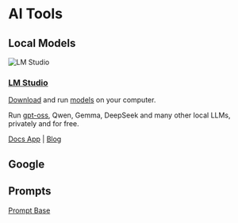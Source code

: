 # AI Tools

## Local Models

![LM Studio](https://lmstudio.ai/_next/image?url=%2F_next%2Fstatic%2Fmedia%2Flmstudio-app-logo.11b4d746.webp&w=64&q=75)

### [LM Studio](https://lmstudio.ai/home)

[Download](https://lmstudio.ai/download) and run [models](https://lmstudio.ai/models) on your computer.

Run [gpt-oss](https://lmstudio.ai/blog/gpt-oss), Qwen, Gemma, DeepSeek and many other local LLMs, privately and for free.

[Docs App](https://lmstudio.ai/docs/app) | [Blog](https://lmstudio.ai/blog)

## Google

## Prompts

[Prompt Base](https://promptbase.com/)
